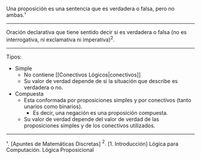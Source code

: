 Una proposición es una sentencia que es verdadera o falsa, pero no ambas.$¹$
***
Oración declarativa que tiene sentido decir si es verdadera o falsa (no es interrogativa, ni exclamativa ni imperativa)$^2.$
***
Tipos: 
- Simple
	- No contiene [[Conectivos Lógicos|conectivos]]
	- Su valor de verdad depende de si la situación que describe es verdadera o no.
- Compuesta
	- Esta conformada por proposiciones simples y por conectivos (tanto unarios como binarios).
		- Es decir, una negación es una proposición compuesta.
	- Su valor de verdad depende del valor de verdad de las proposiciones simples y de los conectivos utilizados.
***
$¹.$ [Apuntes de Matemáticas Discretas]
$^2.$ [1. Introducción] Lógica para Computación. Lógica Proposicional